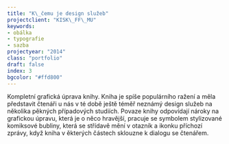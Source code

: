 ```yaml
---
title: "K\_čemu je design služeb"
projectclient: "KISK\_FF\_MU"
keywords: 
- obálka
- typografie
- sazba
projectyear: "2014"
class: "portfolio"
draft: false
index: 3
bgcolor: "#ffd800"
---
```



Kompletní grafická úprava knihy. Kniha je spíše populárního ražení a&nbsp;měla představit čtenáři u&nbsp;nás v&nbsp;té době ještě téměř neznámý design služeb na několika pěkných případových studiích. Povaze knihy odpovídají nároky na grafickou úpravu, která je o&nbsp;něco hravější, pracuje se symbolem stylizované komiksové bubliny, která se střídavě mění v&nbsp;otazník a ikonku příchozí zprávy, když kniha v&nbsp;ěkterých částech sklouzne k&nbsp;dialogu se čtenářem.